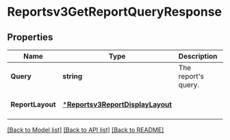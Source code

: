 # Reportsv3GetReportQueryResponse

## Properties
Name | Type | Description | Notes
------------ | ------------- | ------------- | -------------
**Query** | **string** | The report&#x27;s query. | [optional] [default to null]
**ReportLayout** | [***Reportsv3ReportDisplayLayout**](reportsv3ReportDisplayLayout.md) |  | [optional] [default to null]

[[Back to Model list]](../README.md#documentation-for-models) [[Back to API list]](../README.md#documentation-for-api-endpoints) [[Back to README]](../README.md)

